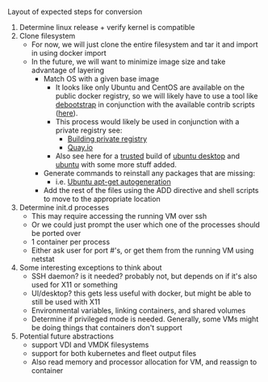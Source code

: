 Layout of expected steps for conversion

1. Determine linux release + verify kernel is compatible
2. Clone filesystem
    - For now, we will just clone the entire filesystem and tar it and import in using docker import
    - In the future, we will want to minimize image size and take advantage of layering
        - Match OS with a given base image
            - It looks like only Ubuntu and CentOS are available on the public docker registry, so we will likely
            have to use a tool like [debootstrap](https://wiki.debian.org/Debootstrap) in conjunction with the 
            available contrib scripts ([here](https://github.com/dotcloud/docker/tree/master/contrib)).
            - This process would likely be used in conjunction with a private registry see:
                - [Building private registry](http://blog.docker.com/2013/07/how-to-use-your-own-registry/)
                - [Quay.io](https://quay.io)
            - Also see here for a [trusted](http://blog.docker.com/2013/11/introducing-trusted-builds/) build of 
            [ubuntu desktop](http://dockerfile.github.io/#/ubuntu-desktop) and
            [ubuntu](http://dockerfile.github.io/#/ubuntu) with some more stuff added.
        - Generate commands to reinstall any packages that are missing:
            - i.e. [Ubuntu apt-get autogeneration](http://kracekumar.com/post/70198562577/autogenerate-dockerfile-from-ubuntu-image)
        - Add the rest of the files using the ADD directive and shell scripts to move to the appropriate location
3. Determine init.d processes
    - This may require accessing the running VM over ssh
    - Or we could just prompt the user which one of the processes should be ported over
    - 1 container per process
    - Either ask user for port #'s, or get them from the running VM using netstat
4. Some interesting exceptions to think about
    - SSH daemon? is it needed? probably not, but depends on if it's also used for X11 or something
    - UI/desktop? this gets less useful with docker, but might be able to still be used with X11
    - Environmental variables, linking containers, and shared volumes
    - Determine if privileged mode is needed. Generally, some VMs might be doing things that containers don't support
5. Potential future abstractions
    - support VDI and VMDK filesystems
    - support for both kubernetes and fleet output files
    - Also read memory and processor allocation for VM, and reassign to container
